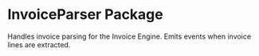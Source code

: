 # InvoiceParser Package

Handles invoice parsing for the Invoice Engine. Emits events when invoice lines are extracted. 